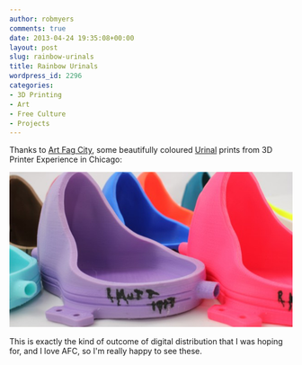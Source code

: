 ```yaml
---
author: robmyers
comments: true
date: 2013-04-24 19:35:08+00:00
layout: post
slug: rainbow-urinals
title: Rainbow Urinals
wordpress_id: 2296
categories:
- 3D Printing
- Art
- Free Culture
- Projects
---
```


Thanks to [Art Fag City](http://artfcity.com/2013/04/24/wednesday-links-duchamps-urinal-lives-on/), some beautifully coloured [Urinal](/urinal/) prints from 3D Printer Experience in Chicago:

[![3d-printed-urinals-620x339](/assets/2013/04/3d-printed-urinals-620x339.jpg)](/assets/2013/04/3d-printed-urinals-620x339.jpg)

This is exactly the kind of outcome of digital distribution that I was hoping for, and I love AFC, so I'm really happy to see these.
